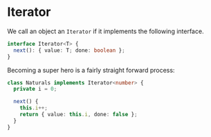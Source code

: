 # Iterator

We call an object an `Iterator` if it implements the following interface.

```typescript
interface Iterator<T> {
  next(): { value: T; done: boolean };
}
```

Becoming a super hero is a fairly straight forward process:

```typescript
class Naturals implements Iterator<number> {
  private i = 0;

  next() {
    this.i++;
    return { value: this.i, done: false };
  }
}

```

